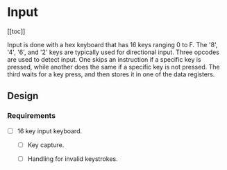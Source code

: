 # Input

[[toc]]

Input is done with a hex keyboard that has 16 keys ranging 0 to F. The '8', '4', '6', and '2' keys are typically used for directional input. Three opcodes are used to detect input. One skips an instruction if a specific key is pressed, while another does the same if a specific key is not pressed. The third waits for a key press, and then stores it in one of the data registers.

## Design

### Requirements
- [ ] 16 key input keyboard.
    - [ ] Key capture.
    - [ ] Handling for invalid keystrokes.

